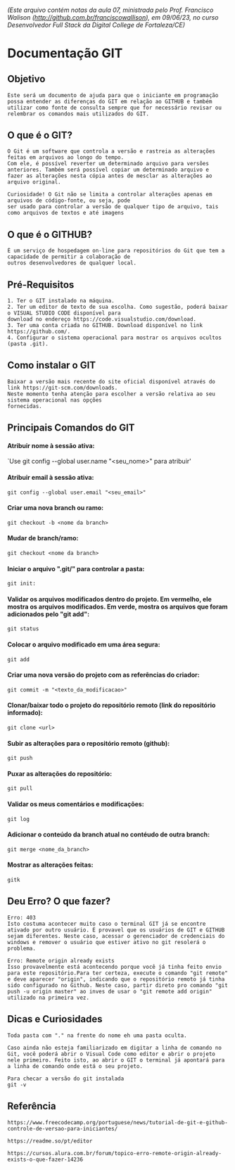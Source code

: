 ###### (Este arquivo contém notas da aula 07, ministrada pelo Prof. Francisco Walison (http://github.com.br/franciscowallison), em 09/06/23, no curso Desenvolvedor Full Stack da Digital College de Fortaleza/CE)

# Documentação GIT

## Objetivo
    Este será um documento de ajuda para que o iniciante em programação possa entender as diferenças do GIT em relação ao GITHUB e também
    utilizar como fonte de consulta sempre que for necessário revisar ou relembrar os comandos mais utilizados do GIT. 

## O que é o GIT?
    O Git é um software que controla a versão e rastreia as alterações feitas em arquivos ao longo do tempo. 
    Com ele, é possível reverter um determinado arquivo para versões anteriores. Também será possível copiar um determinado arquivo e 
    fazer as alterações nesta cópia antes de mesclar as alterações ao arquivo original.
    
    Curiosidade! O Git não se limita a controlar alterações apenas em arquivos de código-fonte, ou seja, pode 
    ser usado para controlar a versão de qualquer tipo de arquivo, tais como arquivos de textos e até imagens

## O que é o GITHUB?
    É um serviço de hospedagem on-line para repositórios do Git que tem a capacidade de permitir a colaboração de 
    outros desenvolvedores de qualquer local.

## Pré-Requisitos
    1. Ter o GIT instalado na máquina. 
    2. Ter um editor de texto de sua escolha. Como sugestão, poderá baixar o VISUAL STUDIO CODE disponível para 
    download no endereço https://code.visualstudio.com/download.
    3. Ter uma conta criada no GITHUB. Download disponível no link https://github.com/.
    4. Configurar o sistema operacional para mostrar os arquivos ocultos (pasta .git).

## Como instalar o GIT
    Baixar a versão mais recente do site oficial disponível através do link https://git-scm.com/downloads. 
    Neste momento tenha atenção para escolher a versão relativa ao seu sistema operacional nas opções 
    fornecidas.

## Principais Comandos do GIT

#### Atribuir nome à sessão ativa:        
`Use git config --global user.name "<seu_nome>" para atribuir'

#### Atribuir email à sessão ativa:      
    git config --global user.email "<seu_email>"

#### Criar uma nova branch ou ramo:
    git checkout -b <nome da branch>
        
####  Mudar de branch/ramo:
    git checkout <nome da branch>

#### Iniciar o arquivo ".git/" para controlar a pasta:
    git init: 

#### Validar os arquivos modificados dentro do projeto. Em vermelho, ele mostra os arquivos modificados. Em verde, mostra os arquivos que foram adicionados pelo "git add":
    git status
    
#### Colocar o arquivo modificado em uma área segura: 
    git add

#### Criar uma nova versão do projeto com as referências do criador:
    git commit -m "<texto_da_modificacao>"

#### Clonar/baixar todo o projeto do repositório remoto (link do repositório informado):
    git clone <url>

#### Subir as alterações para o repositório remoto (github):
    git push

#### Puxar as alterações do repositório:
    git pull
    
#### Validar os meus comentários e modificações:
    git log

#### Adicionar o conteúdo da branch atual no contéudo de outra branch:
    git merge <nome_da_branch>

#### Mostrar as alterações feitas:
    gitk

## Deu Erro? O que fazer?
        
    Erro: 403
    Isto costuma acontecer muito caso o terminal GIT já se encontre ativado por outro usuário. É provavel que os usuários de GIT e GITHUB sejam diferentes. Neste caso, acessar o gerenciador de credenciais do windows e remover o usuário que estiver ativo no git resolerá o problema.

    Erro: Remote origin already exists
    Isso provavelmente está acontecendo porque você já tinha feito envio para este repositório.Para ter certeza, execute o comando "git remote" e deve aparecer "origin", indicando que o repositório remoto já tinha sido configurado no Github. Neste caso, partir direto pro comando "git push -u origin master" ao inves de usar o "git remote add origin" utilizado na primeira vez.

## Dicas e Curiosidades
    Toda pasta com "." na frente do nome eh uma pasta oculta. 
    
    Caso ainda não esteja familiarizado em digitar a linha de comando no Git, você poderá abrir o Visual Code como editor e abrir o projeto nele primeiro. Feito isto, ao abrir o GIT o terminal já apontará para a linha de comando onde está o seu projeto.

    Para checar a versão do git instalada
    git -v

## Referência
    https://www.freecodecamp.org/portuguese/news/tutorial-de-git-e-github-controle-de-versao-para-iniciantes/
    
    https://readme.so/pt/editor

    https://cursos.alura.com.br/forum/topico-erro-remote-origin-already-exists-o-que-fazer-14236
